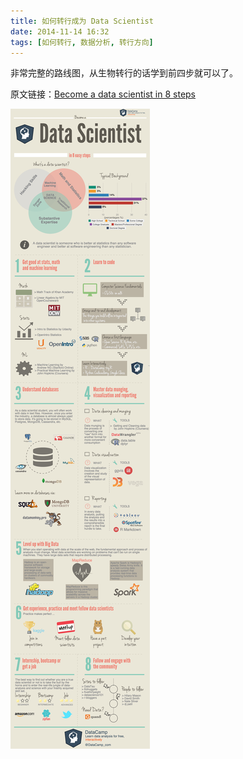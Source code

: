 ```yaml
---
title: 如何转行成为 Data Scientist
date: 2014-11-14 16:32
tags: [如何转行, 数据分析, 转行方向]
---
```


非常完整的路线图，从生物转行的话学到前四步就可以了。

原文链接：[Become a data scientist in 8 steps](https://www.datacamp.com/community/tutorials/how-to-become-a-data-scientist#gs.ZDoZzR4)

![](/images/how-to-become-a-data-scientist.jpg)
